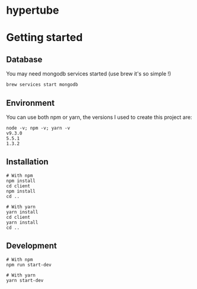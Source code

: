 # hypertube

# Getting started

## Database
You may need mongodb services started (use brew it's so simple !)
```
brew services start mongodb
```

## Environment
You can use both npm or yarn, the versions I used to create this project are:
```
node -v; npm -v; yarn -v
v9.3.0
5.5.1
1.3.2
```

## Installation

```
# With npm
npm install
cd client
npm install
cd ..

# With yarn
yarn install
cd client
yarn install
cd ..
```

## Development

```
# With npm
npm run start-dev

# With yarn
yarn start-dev
```

